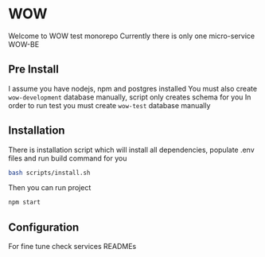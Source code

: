 # WOW

Welcome to WOW test monorepo
Currently there is only one micro-service WOW-BE


## Pre Install

I assume you have nodejs, npm and postgres installed
You must also create `wow-development` database manually, script only creates schema for you
In order to run test you must create `wow-test` database manually

## Installation

There is installation script which will install all dependencies, populate .env files and run build command for you

```bash
bash scripts/install.sh
```

Then you can run project

```bash
npm start
```

## Configuration

For fine tune check services READMEs
